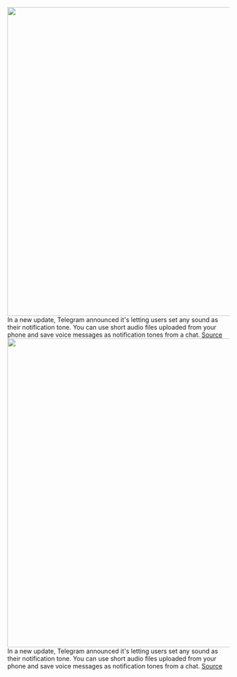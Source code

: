 <img src='https://cdn.vox-cdn.com/thumbor/Wjuyb9B5mpWndY-6J_6DOjSDLL0=/0x0:2040x1360/1200x800/filters:focal(857x517:1183x843)/cdn.vox-cdn.com/uploads/chorus_image/image/70763016/acastro_180417_1777_telegram_0001.0.jpg' width='700px' /><br/>
In a new update, Telegram announced it's letting users set any sound as their notification tone. You can use short audio files uploaded from your phone and save voice messages as notification tones from a chat.
<a href='https://www.theverge.com/2022/4/18/23030356/telegram-messaging-app-set-any-sound-notifications-update'> Source <a/><img src='https://cdn.vox-cdn.com/thumbor/Wjuyb9B5mpWndY-6J_6DOjSDLL0=/0x0:2040x1360/1200x800/filters:focal(857x517:1183x843)/cdn.vox-cdn.com/uploads/chorus_image/image/70763016/acastro_180417_1777_telegram_0001.0.jpg' width='700px' /><br/>
In a new update, Telegram announced it's letting users set any sound as their notification tone. You can use short audio files uploaded from your phone and save voice messages as notification tones from a chat.
<a href='https://www.theverge.com/2022/4/18/23030356/telegram-messaging-app-set-any-sound-notifications-update'> Source <a/>